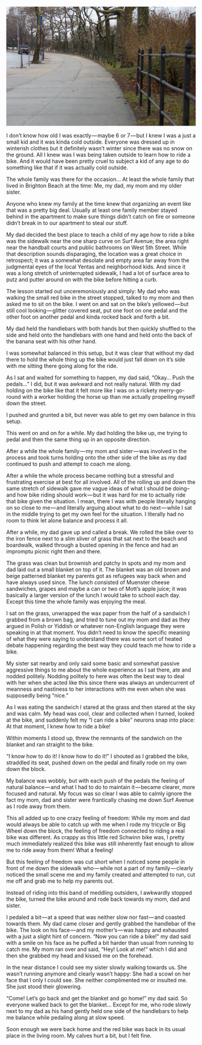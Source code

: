 <!-----
title: Learning How to Ride a Bike
description: About the Time I Learned How to Ride A Bike on Surf Avenue
date: '2018-01-15T19:42:54.739Z'
slug: bd675ecaf17f
----->

![](../img/1__oVxJOIMYKIv3raxKr8PPsA.jpeg)

I don’t know how old I was exactly — maybe 6 or 7 — but I knew I was a just a small kid and it was kinda cold outside. Everyone was dressed up in winterish clothes but it definitely wasn’t winter since there was no snow on the ground. All I knew was I was being taken outside to learn how to ride a bike. And it would have been pretty cruel to subject a kid of any age to do something like that if it was actually cold outside.

The whole family was there for the occasion… At least the whole family that lived in Brighton Beach at the time: Me, my dad, my mom and my older sister.

Anyone who knew my family at the time knew that organizing an event like that was a pretty big deal. Usually at least one family member stayed behind in the apartment to make sure things didn’t catch on fire or someone didn’t break in to our apartment to steal our stuff.

My dad decided the best place to teach a child of my age how to ride a bike was the sidewalk near the one sharp curve on Surf Avenue; the area right near the handball courts and public bathrooms on West 5th Street. While that description sounds disparaging, the location was a great choice in retrospect; it was a somewhat desolate and empty area far away from the judgmental eyes of the local Yentas and neighborhood kids. And since it was a long stretch of uninterrupted sidewalk, I had a lot of surface area to putz and putter around on with the bike before hitting a curb.

The lesson started out unceremoniously and simply: My dad who was walking the small red bike in the street stopped, talked to my mom and then asked me to sit on the bike. I went on and sat on the bike’s yellowed — but still cool looking — glitter covered seat, put one foot on one pedal and the other foot on another pedal and kinda rocked back and forth a bit.

My dad held the handlebars with both hands but then quickly shuffled to the side and held onto the handlebars with one hand and held onto the back of the banana seat with his other hand.

I was somewhat balanced in this setup, but it was clear that without my dad there to hold the whole thing up the bike would just fall down on it’s side with me sitting there going along for the ride.

As I sat and waited for something to happen, my dad said, “Okay… Push the pedals…” I did, but it was awkward and not really natural. With my dad holding on the bike like that it felt more like I was on a rickety merry-go-round with a worker holding the horse up than me actually propelling myself down the street.

I pushed and grunted a bit, but never was able to get my own balance in this setup.

This went on and on for a while. My dad holding the bike up, me trying to pedal and then the same thing up in an opposite direction.

After a while the whole family — my mom and sister — was involved in the process and took turns holding onto the other side of the bike as my dad continued to push and attempt to coach me along.

After a while the whole process became nothing but a stressful and frustrating exercise at best for all involved. All of the rolling up and down the same stretch of sidewalk gave me vague ideas of what I should be doing–and how bike riding should work — but it was hard for me to actually ride that bike given the situation. I mean, there I was with people literally hanging on so close to me — and literally arguing about what to do next — while I sat in the middle trying to get my own feel for the situation. I literally had no room to think let alone balance and process it all.

After a while, my dad gave up and called a break. We rolled the bike over to the iron fence next to a slim sliver of grass that sat next to the beach and boardwalk, walked through a busted opening in the fence and had an impromptu picnic right then and there.

The grass was clean but brownish and patchy in spots and my mom and dad laid out a small blanket on top of it. The blanket was an old brown and beige patterned blanket my parents got as refugees way back when and have always used since. The lunch consisted of Muenster cheese sandwiches, grapes and maybe a can or two of Mott’s apple juice; it was basically a larger version of the lunch I would take to school each day. Except this time the whole family was enjoying the meal.

I sat on the grass, unwrapped the wax paper from the half of a sandwich I grabbed from a brown bag, and tried to tune out my mom and dad as they argued in Polish or Yiddish or whatever non-English language they were speaking in at that moment. You didn’t need to know the specific meaning of what they were saying to understand there was some sort of heated debate happening regarding the best way they could teach me how to ride a bike.

My sister sat nearby and only said some basic and somewhat passive aggressive things to me about the whole experience as I sat there, ate and nodded politely. Nodding politely to here was often the best way to deal with her when she acted like this since there was always an undercurrent of meanness and nastiness to her interactions with me even when she was supposedly being “nice.”

As I was eating the sandwich I stared at the grass and then stared at the sky and was calm. My head was cool, clear and collected when I turned, looked at the bike, and suddenly felt my “I can ride a bike” neurons snap into place: At that moment, I knew how to ride a bike!

Within moments I stood up, threw the remnants of the sandwich on the blanket and ran straight to the bike.

“I know how to do it! I know how to do it!” I shouted as I grabbed the bike, straddled its seat, pushed down on the pedal and finally rode on my own down the block.

My balance was wobbly, but with each push of the pedals the feeling of natural balance — and what I had to do to maintain it — became clearer, more focused and natural. My focus was so clear I was able to calmly ignore the fact my mom, dad and sister were frantically chasing me down Surf Avenue as I rode away from them.

This all added up to one crazy feeling of freedom: While my mom and dad would always be able to catch up with me when I rode my tricycle or Big Wheel down the block, the feeling of freedom connected to riding a real bike was different. As crappy as this little red Schwinn bike was, I pretty much immediately realized this bike was still inherently fast enough to allow me to ride away from them! What a feeling!

But this feeling of freedom was cut short when I noticed some people in front of me down the sidewalk who — while not a part of my family — clearly noticed the small scene me and my family created and attempted to run, cut me off and grab me to help my parents out.

Instead of riding into this band of meddling outsiders, I awkwardly stopped the bike, turned the bike around and rode back towards my mom, dad and sister.

I pedaled a bit — at a speed that was neither slow nor fast — and coasted towards them. My dad came closer and gently grabbed the handlebar of the bike. The look on his face — and my mother’s — was happy and exhausted with a just a slight hint of concern. “Now you can ride a bike!” my dad said with a smile on his face as he puffed a bit harder than usual from running to catch me. My mom ran over and said, “Hey! Look at me!” which I did and then she grabbed my head and kissed me on the forehead.

In the near distance I could see my sister slowly walking towards us. She wasn’t running anymore and clearly wasn’t happy: She had a scowl on her face that I only I could see. She neither complimented me or insulted me. She just stood their glowering.

“Come! Let’s go back and get the blanket and go home!” my dad said. So everyone walked back to get the blanket… Except for me, who rode slowly next to my dad as his hand gently held one side of the handlebars to help me balance while pedaling along at slow speed.

Soon enough we were back home and the red bike was back in its usual place in the living room. My calves hurt a bit, but I felt fine.